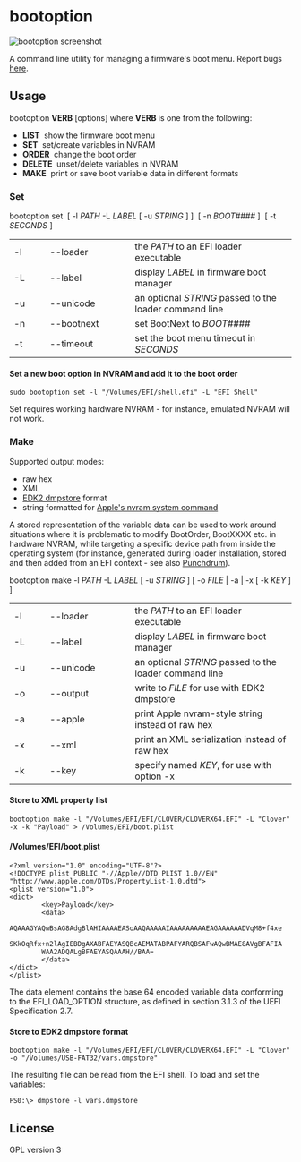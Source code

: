 #  bootoption

![bootoption screenshot](https://github.com/vulgo/bootoption/raw/master/Images/screenshot.png "bootoption screenshot")

A command line utility for managing a firmware's boot menu. Report bugs [here](https://github.com/vulgo/bootoption/issues).

## Usage

bootoption <strong>VERB</strong> [options] where <strong>VERB</strong> is one from the following:

- <strong>LIST</strong>&nbsp;&nbsp;show the firmware boot menu
- <strong>SET</strong>&nbsp;&nbsp;set/create variables in NVRAM
- <strong>ORDER</strong>&nbsp;&nbsp;change the boot order
- <strong>DELETE</strong>&nbsp;&nbsp;unset/delete variables in NVRAM
- <strong>MAKE</strong>&nbsp;&nbsp;print or save boot variable data in different formats


### Set

bootoption set &nbsp;[ -l <em>PATH</em> -L <em>LABEL</em> [ -u <em>STRING</em> ] ] &nbsp;[ -n <em>BOOT####</em> ] &nbsp;[ -t <em>SECONDS</em> ]

<table>
        <tr>
                        <td style="width: 3em">-l</td>
                        <td style="width: 8.5em">--loader</td>
                        <td>the <em>PATH</em> to an EFI loader executable</td>
        </tr>
        <tr>
                        <td>-L</td>
                        <td>--label</td>
                        <td>display <em>LABEL</em> in firmware boot manager</td>
        </tr>
        <tr>
                        <td>-u</td>
                        <td>--unicode</td>
                        <td>an optional <em>STRING</em> passed to the loader command line</td>
        </tr>
        <tr>
                        <td>-n</td>
                        <td>--bootnext</td>
                        <td>set BootNext to <em>BOOT####</em></td>
        </tr>
        <tr>
                        <td>-t</td>
                        <td>--timeout</td>
                        <td>set the boot menu timeout in <em>SECONDS</em></td>
        </tr>
</table>

#### Set a new boot option in NVRAM and add it to the boot order

```
sudo bootoption set -l "/Volumes/EFI/shell.efi" -L "EFI Shell"
```

Set requires working hardware NVRAM - for instance, emulated NVRAM will not work.

### Make

Supported output modes:

- raw hex
- XML
- [EDK2 dmpstore](https://github.com/tianocore/edk2/blob/master/ShellPkg/Library/UefiShellDebug1CommandsLib/DmpStore.c) format
- string formatted for [Apple's nvram system command](https://opensource.apple.com/source/system_cmds/system_cmds-790/nvram.tproj/nvram.c.auto.html)

A stored representation of the variable data can be used to work around situations where it is problematic to modify BootOrder, BootXXXX etc. in hardware NVRAM, while targeting a specific device path from inside the operating system (for instance, generated during loader installation, stored and then added from an EFI context - see also [Punchdrum](https://github.com/vulgo/Punchdrum)).

bootoption make -l <em>PATH</em> -L <em>LABEL</em> [ -u <em>STRING</em> ] [ -o <em>FILE</em> | -a | -x [ -k <em>KEY</em> ] ]

<table>
        <tr>
                <td style="width: 3em">-l</td>
                <td style="width: 8.5em">--loader</td>
                <td>the <em>PATH</em> to an EFI loader executable</td>
        </tr>
        <tr>
                <td>-L</td>
                <td>--label</td>
                <td>display <em>LABEL</em> in firmware boot manager</td>
        </tr>
        <tr>
                <td>-u</td>
                <td>--unicode</td>
                <td>an optional <em>STRING</em> passed to the loader command line</td>
        </tr>
        <tr>
                <td>-o</td>
                <td>--output</td>
                <td>write to <em>FILE</em> for use with EDK2 dmpstore</td>
        </tr>
        <tr>
                <td>-a</td>
                <td>--apple</td>
                <td>print Apple nvram-style string instead of raw hex</td>
        </tr>
        <tr>
                <td>-x</td>
                <td>--xml</td>
                <td>print an XML serialization instead of raw hex</td>
        </tr>
        <tr>
                <td>-k</td>
                <td>--key</td>
                <td>specify named <em>KEY</em>, for use with option -x</td>
        </tr>
</table>


#### Store to XML property list

```
bootoption make -l "/Volumes/EFI/EFI/CLOVER/CLOVERX64.EFI" -L "Clover" -x -k "Payload" > /Volumes/EFI/boot.plist
```
#### /Volumes/EFI/boot.plist

```
<?xml version="1.0" encoding="UTF-8"?>
<!DOCTYPE plist PUBLIC "-//Apple//DTD PLIST 1.0//EN" "http://www.apple.com/DTDs/PropertyList-1.0.dtd">
<plist version="1.0">
<dict>
        <key>Payload</key>
        <data>
        AQAAAGYAQwBsAG8AdgBlAHIAAAAEASoAAQAAAAAIAAAAAAAAAEAGAAAAAADVqM8+f4xe
        SKkOqRfx+n2lAgIEBDgAXABFAEYASQBcAEMATABPAFYARQBSAFwAQwBMAE8AVgBFAFIA
        WAA2ADQALgBFAEYASQAAAH//BAA=
        </data>
</dict>
</plist>
```

The data element contains the base 64 encoded variable data conforming to the EFI_LOAD_OPTION structure, as defined in section 3.1.3 of the UEFI Specification 2.7.

#### Store to EDK2 dmpstore format

```
bootoption make -l "/Volumes/EFI/EFI/CLOVER/CLOVERX64.EFI" -L "Clover" -o "/Volumes/USB-FAT32/vars.dmpstore"
````

The resulting file can be read from the EFI shell. To load and set the variables:

```
FS0:\> dmpstore -l vars.dmpstore
```

## License

GPL version 3
